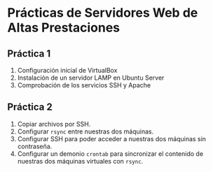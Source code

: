 # Prácticas de Servidores Web de Altas Prestaciones

## Práctica 1
1. Configuración inicial de VirtualBox
2. Instalación de un servidor LAMP en Ubuntu Server
3. Comprobación de los servicios SSH y Apache

## Práctica 2
1. Copiar archivos por SSH.
2. Configurar `rsync` entre nuestras dos máquinas.
3. Configurar SSH para poder acceder a nuestras dos máquinas sin contraseña.
4. Configurar un demonio `crontab` para sincronizar el contenido de nuestras dos máquinas virtuales con `rsync`.
